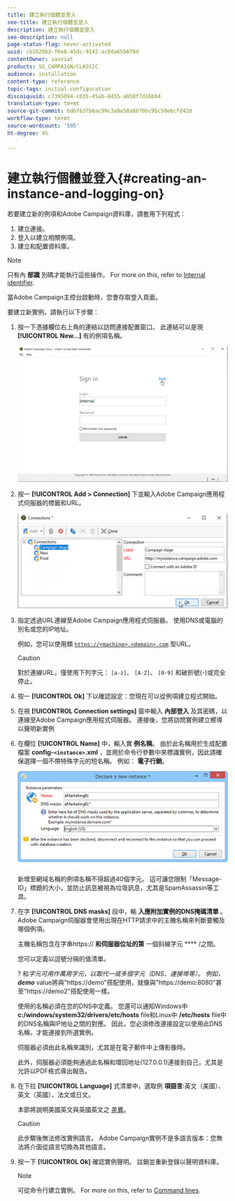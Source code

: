 ```yaml
---
title: 建立執行個體並登入
seo-title: 建立執行個體並登入
description: 建立執行個體並登入
seo-description: null
page-status-flag: never-activated
uuid: cb1620b3-f6e8-41dc-9142-ac0da65b6f8d
contentOwner: sauviat
products: SG_CAMPAIGN/CLASSIC
audience: installation
content-type: reference
topic-tags: initial-configuration
discoiquuid: c7395094-c635-45ab-8455-a050f7d16b64
translation-type: tm+mt
source-git-commit: 6d6f63fb6ac99c3a9e58a8670bc9bc59e6cfd420
workflow-type: tm+mt
source-wordcount: '595'
ht-degree: 4%

---
```



# 建立執行個體並登入{#creating-an-instance-and-logging-on}

若要建立新的例項和Adobe Campaign資料庫，請套用下列程式：

1. 建立連接。
1. 登入以建立相關例項。
1. 建立和配置資料庫。

>[!NOTE]
>
>只有內 **部識** 別碼才能執行這些操作。 For more on this, refer to [Internal identifier](../../installation/using/campaign-server-configuration.md#internal-identifier).

當Adobe Campaign主控台啟動時，您會存取登入頁面。

要建立新實例，請執行以下步驟：

1. 按一下憑據欄位右上角的連結以訪問連接配置窗口。 此連結可以是現 **[!UICONTROL New...]** 有的例項名稱。

   ![](assets/s_ncs_install_define_connection_01.png)

1. 按一 **[!UICONTROL Add > Connection]** 下並輸入Adobe Campaign應用程式伺服器的標籤和URL。

   ![](assets/s_ncs_install_define_connection_02.png)

1. 指定透過URL連線至Adobe Campaign應用程式伺服器。 使用DNS或電腦的別名或您的IP地址。

   例如，您可以使用類 [`https://<machine>.<domain>.com`](https://myserver.adobe.com) 型URL。

   >[!CAUTION]
   >
   >對於連線URL，僅使用下列字元： `[a-z]`、 `[A-Z]`、 `[0-9]` 和破折號(-)或完全停止。

1. 按一 **[!UICONTROL Ok]** 下以確認設定：您現在可以從例項建立程式開始。
1. 在視 **[!UICONTROL Connection settings]** 窗中輸入 **內部登入** 及其密碼，以連線至Adobe Campaign應用程式伺服器。 連接後，您將訪問實例建立嚮導以聲明新實例
1. 在欄位 **[!UICONTROL Name]** 中，輸入實 **例名稱**。 由於此名稱用於生成配置檔案 **config-`<instance>`.xml** ，並用於命令行參數中來標識實例，因此請確保選擇一個不帶特殊字元的短名稱。 例如： **電子行銷**。

   ![](assets/s_ncs_install_create_instance.png)

   新增至網域名稱的例項名稱不得超過40個字元。 這可讓您限制「Message-ID」標題的大小，並防止訊息被視為垃圾訊息，尤其是SpamAssassin等工具。

1. 在字 **[!UICONTROL DNS masks]** 段中，輸 **入應附加實例的DNS掩碼清單** 。 Adobe Campaign伺服器會使用出現在HTTP請求中的主機名稱來判斷要觸及哪個例項。

   主機名稱包含在字串https:// **和伺服器位址的第** 一個斜線字元 **** /之間。

   您可以定義以逗號分隔的值清單。

   ? 和*字元可用作萬用字元，以取代一或多個字元（DNS、連接埠等）。 例如， **demo*** value將與&quot;https://demo&quot;搭配使用，就像與&quot;https://demo:8080&quot;甚至&quot;https://demo2&quot;搭配使用一樣。

   使用的名稱必須在您的DNS中定義。 您還可以通知Windows中 **c:/windows/system32/drivers/etc/hosts** file和Linux中 **/etc/hosts** file中的DNS名稱與IP地址之間的對應。 因此，您必須修改連接設定以使用此DNS名稱，才能連接到所選實例。

   伺服器必須由此名稱來識別，尤其是在電子郵件中上傳影像時。

   此外，伺服器必須能夠通過此名稱和環回地址(127.0.0.1)連接到自己，尤其是允許以PDF格式導出報告。

1. 在下拉 **[!UICONTROL Language]** 式清單中，選取例 **項語言**:英文（美國）、英文（英國）、法文或日文。

   本節將說明美國英文與英國英文之 [差異](../../platform/using/adobe-campaign-workspace.md#date-and-time)。

   >[!CAUTION]
   >
   >此步驟後無法修改實例語言。 Adobe Campaign實例不是多語言版本：您無法將介面從語言切換為其他語言。

1. 按一下 **[!UICONTROL Ok]** 確認實例聲明。 註銷並重新登錄以聲明資料庫。

   >[!NOTE]
   >
   >可從命令行建立實例。 For more on this, refer to [Command lines](../../installation/using/command-lines.md).

